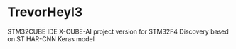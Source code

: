# TrevorHeyl3
STM32CUBE IDE X-CUBE-AI project version for STM32F4 Discovery based on ST HAR-CNN Keras model
